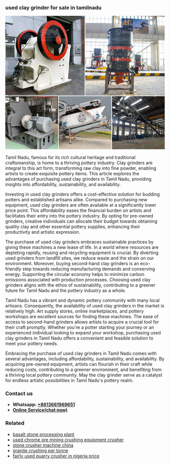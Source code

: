<h3>used clay grinder for sale in tamilnadu</h3><img src='1708497138.jpg' alt=''><p>Tamil Nadu, famous for its rich cultural heritage and traditional craftsmanship, is home to a thriving pottery industry. Clay grinders are integral to this art form, transforming raw clay into fine powder, enabling artists to create exquisite pottery items. This article explores the advantages of purchasing used clay grinders in Tamil Nadu, providing insights into affordability, sustainability, and availability.</p><p>Investing in used clay grinders offers a cost-effective solution for budding potters and established artisans alike. Compared to purchasing new equipment, used clay grinders are often available at a significantly lower price point. This affordability eases the financial burden on artists and facilitates their entry into the pottery industry. By opting for pre-owned grinders, creative individuals can allocate their budget towards obtaining quality clay and other essential pottery supplies, enhancing their productivity and artistic expression.</p><p>The purchase of used clay grinders embraces sustainable practices by giving these machines a new lease of life. In a world where resources are depleting rapidly, reusing and recycling equipment is crucial. By diverting used grinders from landfill sites, we reduce waste and the strain on our environment. Moreover, buying second-hand clay grinders is an eco-friendly step towards reducing manufacturing demands and conserving energy. Supporting the circular economy helps to minimize carbon emissions associated with production processes. Choosing used clay grinders aligns with the ethos of sustainability, contributing to a greener future for Tamil Nadu and the pottery industry as a whole.</p><p>Tamil Nadu has a vibrant and dynamic pottery community with many local artisans. Consequently, the availability of used clay grinders in the market is relatively high. Art supply stores, online marketplaces, and pottery workshops are excellent sources for finding these machines. The ease of access to second-hand grinders allows artists to acquire a crucial tool for their craft promptly. Whether you're a potter starting your journey or an experienced individual looking to expand your workshop, purchasing used clay grinders in Tamil Nadu offers a convenient and feasible solution to meet your pottery needs.</p><p>Embracing the purchase of used clay grinders in Tamil Nadu comes with several advantages, including affordability, sustainability, and availability. By acquiring pre-owned equipment, artists can flourish in their craft while reducing costs, contributing to a greener environment, and benefiting from a thriving local pottery community. May the clay grinder serve as a catalyst for endless artistic possibilities in Tamil Nadu's pottery realm.</p><h3>Contact us</h3><ul><li><strong>Whatsapp:&nbsp;<a href="https://wa.me/8613661969651">+8613661969651</a></strong></li><li><a href="https://swt.shibang-china.com/?git&amp;zhl&amp;used clay grinder for sale in tamilnadu"><strong>Online Service(chat now)</strong></a></li></ul><h3>Related</h3><ul><li><a href='basalt stone processing plant.md'>basalt stone processing plant</a></li><li><a href='used chrome ore mining crushing equipment crusher.md'>used chrome ore mining crushing equipment crusher</a></li><li><a href='stone crusher machine china.md'>stone crusher machine china</a></li><li><a href='granite crushing per tonne.md'>granite crushing per tonne</a></li><li><a href='fairly used quarry crusher in nigeria price.md'>fairly used quarry crusher in nigeria price</a></li></ul>